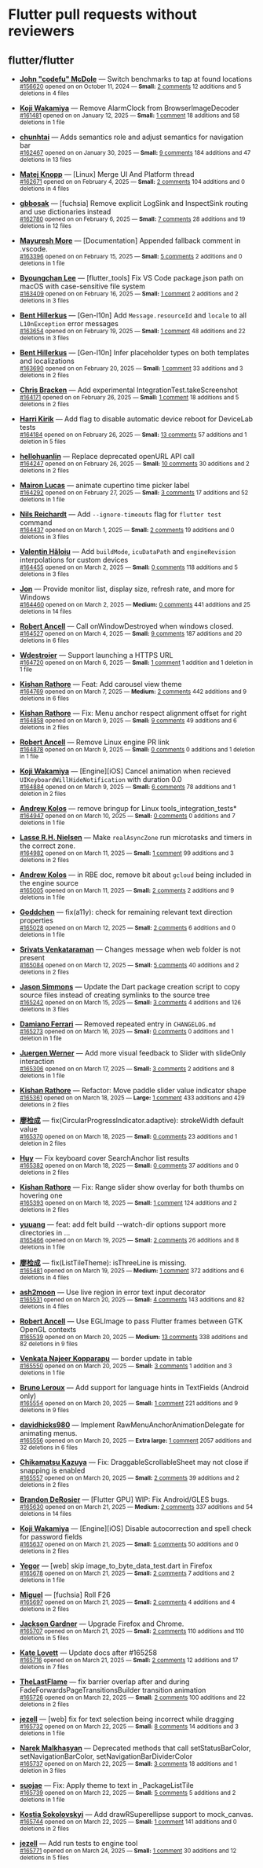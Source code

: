 # Flutter pull requests without reviewers

## flutter/flutter

* **[John "codefu" McDole](https://github.com/jtmcdole)** &mdash; Switch benchmarks to tap at found locations<br />
  <sub>[#156620](https://github.com/flutter/flutter/pull/156620) opened on on October 11, 2024 &mdash; **Small:** [2 comments](https://github.com/flutter/flutter/pull/156620) 12 additions and 5 deletions in 4 files</sub><br />

* **[Koji Wakamiya](https://github.com/koji-1009)** &mdash; Remove AlarmClock from BrowserImageDecoder<br />
  <sub>[#161481](https://github.com/flutter/flutter/pull/161481) opened on on January 12, 2025 &mdash; **Small:** [1 comment](https://github.com/flutter/flutter/pull/161481) 18 additions and 58 deletions in 1 file</sub><br />

* **[chunhtai](https://github.com/chunhtai)** &mdash; Adds semantics role and adjust semantics for navigation bar<br />
  <sub>[#162467](https://github.com/flutter/flutter/pull/162467) opened on on January 30, 2025 &mdash; **Small:** [9 comments](https://github.com/flutter/flutter/pull/162467) 184 additions and 47 deletions in 13 files</sub><br />

* **[Matej Knopp](https://github.com/knopp)** &mdash; [Linux] Merge UI And Platform thread<br />
  <sub>[#162671](https://github.com/flutter/flutter/pull/162671) opened on on February 4, 2025 &mdash; **Small:** [2 comments](https://github.com/flutter/flutter/pull/162671) 104 additions and 0 deletions in 4 files</sub><br />

* **[gbbosak](https://github.com/gbbosak)** &mdash; [fuchsia] Remove explicit LogSink and InspectSink routing and use dictionaries instead<br />
  <sub>[#162780](https://github.com/flutter/flutter/pull/162780) opened on on February 6, 2025 &mdash; **Small:** [7 comments](https://github.com/flutter/flutter/pull/162780) 28 additions and 19 deletions in 12 files</sub><br />

* **[Mayuresh More](https://github.com/MayureshMore)** &mdash; [Documentation] Appended fallback comment in .vscode.<br />
  <sub>[#163396](https://github.com/flutter/flutter/pull/163396) opened on on February 15, 2025 &mdash; **Small:** [5 comments](https://github.com/flutter/flutter/pull/163396) 2 additions and 0 deletions in 1 file</sub><br />

* **[Byoungchan Lee](https://github.com/bc-lee)** &mdash; [flutter_tools] Fix VS Code package.json path on macOS with case-sensitive file system<br />
  <sub>[#163409](https://github.com/flutter/flutter/pull/163409) opened on on February 16, 2025 &mdash; **Small:** [1 comment](https://github.com/flutter/flutter/pull/163409) 2 additions and 2 deletions in 3 files</sub><br />

* **[Bent Hillerkus](https://github.com/benthillerkus)** &mdash; [Gen-l10n] Add `Message.resourceId` and `locale` to all `L10nException` error messages<br />
  <sub>[#163654](https://github.com/flutter/flutter/pull/163654) opened on on February 19, 2025 &mdash; **Small:** [1 comment](https://github.com/flutter/flutter/pull/163654) 48 additions and 22 deletions in 3 files</sub><br />

* **[Bent Hillerkus](https://github.com/benthillerkus)** &mdash; [Gen-l10n] Infer placeholder types on both templates and localizations<br />
  <sub>[#163690](https://github.com/flutter/flutter/pull/163690) opened on on February 20, 2025 &mdash; **Small:** [1 comment](https://github.com/flutter/flutter/pull/163690) 33 additions and 3 deletions in 2 files</sub><br />

* **[Chris Bracken](https://github.com/cbracken)** &mdash; Add experimental IntegrationTest.takeScreenshot<br />
  <sub>[#164171](https://github.com/flutter/flutter/pull/164171) opened on on February 26, 2025 &mdash; **Small:** [1 comment](https://github.com/flutter/flutter/pull/164171) 18 additions and 5 deletions in 2 files</sub><br />

* **[Harri Kirik](https://github.com/harri35)** &mdash; Add flag to disable automatic device reboot for DeviceLab tests<br />
  <sub>[#164184](https://github.com/flutter/flutter/pull/164184) opened on on February 26, 2025 &mdash; **Small:** [13 comments](https://github.com/flutter/flutter/pull/164184) 57 additions and 1 deletion in 5 files</sub><br />

* **[hellohuanlin](https://github.com/hellohuanlin)** &mdash; Replace deprecated openURL API call<br />
  <sub>[#164247](https://github.com/flutter/flutter/pull/164247) opened on on February 26, 2025 &mdash; **Small:** [10 comments](https://github.com/flutter/flutter/pull/164247) 30 additions and 2 deletions in 2 files</sub><br />

* **[Mairon Lucas](https://github.com/MaironLucas)** &mdash; animate cupertino time picker label<br />
  <sub>[#164292](https://github.com/flutter/flutter/pull/164292) opened on on February 27, 2025 &mdash; **Small:** [3 comments](https://github.com/flutter/flutter/pull/164292) 17 additions and 52 deletions in 1 file</sub><br />

* **[Nils Reichardt](https://github.com/nilsreichardt)** &mdash; Add `--ignore-timeouts` flag for `flutter test` command<br />
  <sub>[#164437](https://github.com/flutter/flutter/pull/164437) opened on on March 1, 2025 &mdash; **Small:** [2 comments](https://github.com/flutter/flutter/pull/164437) 19 additions and 0 deletions in 3 files</sub><br />

* **[Valentin Hăloiu](https://github.com/vially)** &mdash; Add `buildMode`, `icuDataPath` and `engineRevision` interpolations for custom devices<br />
  <sub>[#164455](https://github.com/flutter/flutter/pull/164455) opened on on March 2, 2025 &mdash; **Small:** [0 comments](https://github.com/flutter/flutter/pull/164455) 118 additions and 5 deletions in 3 files</sub><br />

* **[Jon](https://github.com/9AZX)** &mdash; Provide monitor list, display size, refresh rate, and more for Windows<br />
  <sub>[#164460](https://github.com/flutter/flutter/pull/164460) opened on on March 2, 2025 &mdash; **Medium:** [0 comments](https://github.com/flutter/flutter/pull/164460) 441 additions and 25 deletions in 14 files</sub><br />

* **[Robert Ancell](https://github.com/robert-ancell)** &mdash; Call onWindowDestroyed when windows closed.<br />
  <sub>[#164527](https://github.com/flutter/flutter/pull/164527) opened on on March 4, 2025 &mdash; **Small:** [9 comments](https://github.com/flutter/flutter/pull/164527) 187 additions and 20 deletions in 6 files</sub><br />

* **[Wdestroier](https://github.com/Wdestroier)** &mdash; Support launching a HTTPS URL<br />
  <sub>[#164720](https://github.com/flutter/flutter/pull/164720) opened on on March 6, 2025 &mdash; **Small:** [1 comment](https://github.com/flutter/flutter/pull/164720) 1 addition and 1 deletion in 1 file</sub><br />

* **[Kishan Rathore](https://github.com/rkishan516)** &mdash; Feat: Add carousel view theme<br />
  <sub>[#164769](https://github.com/flutter/flutter/pull/164769) opened on on March 7, 2025 &mdash; **Medium:** [2 comments](https://github.com/flutter/flutter/pull/164769) 442 additions and 9 deletions in 6 files</sub><br />

* **[Kishan Rathore](https://github.com/rkishan516)** &mdash; Fix: Menu anchor respect alignment offset for right<br />
  <sub>[#164858](https://github.com/flutter/flutter/pull/164858) opened on on March 9, 2025 &mdash; **Small:** [9 comments](https://github.com/flutter/flutter/pull/164858) 49 additions and 6 deletions in 2 files</sub><br />

* **[Robert Ancell](https://github.com/robert-ancell)** &mdash; Remove Linux engine PR link<br />
  <sub>[#164878](https://github.com/flutter/flutter/pull/164878) opened on on March 9, 2025 &mdash; **Small:** [0 comments](https://github.com/flutter/flutter/pull/164878) 0 additions and 1 deletion in 1 file</sub><br />

* **[Koji Wakamiya](https://github.com/koji-1009)** &mdash; [Engine][iOS] Cancel animation when recieved `UIKeyboardWillHideNotification` with duration 0.0<br />
  <sub>[#164884](https://github.com/flutter/flutter/pull/164884) opened on on March 9, 2025 &mdash; **Small:** [6 comments](https://github.com/flutter/flutter/pull/164884) 78 additions and 1 deletion in 2 files</sub><br />

* **[Andrew Kolos](https://github.com/andrewkolos)** &mdash; remove bringup for Linux tools_integration_tests*<br />
  <sub>[#164947](https://github.com/flutter/flutter/pull/164947) opened on on March 10, 2025 &mdash; **Small:** [0 comments](https://github.com/flutter/flutter/pull/164947) 0 additions and 7 deletions in 1 file</sub><br />

* **[Lasse R.H. Nielsen](https://github.com/lrhn)** &mdash; Make `realAsyncZone` run microtasks and timers in the correct zone.<br />
  <sub>[#164982](https://github.com/flutter/flutter/pull/164982) opened on on March 11, 2025 &mdash; **Small:** [1 comment](https://github.com/flutter/flutter/pull/164982) 99 additions and 3 deletions in 2 files</sub><br />

* **[Andrew Kolos](https://github.com/andrewkolos)** &mdash; in RBE doc, remove bit about `gcloud` being included in the engine source<br />
  <sub>[#165005](https://github.com/flutter/flutter/pull/165005) opened on on March 11, 2025 &mdash; **Small:** [2 comments](https://github.com/flutter/flutter/pull/165005) 2 additions and 9 deletions in 1 file</sub><br />

* **[Goddchen](https://github.com/Goddchen)** &mdash; fix(a11y): check for remaining relevant text direction properties<br />
  <sub>[#165028](https://github.com/flutter/flutter/pull/165028) opened on on March 12, 2025 &mdash; **Small:** [2 comments](https://github.com/flutter/flutter/pull/165028) 6 additions and 0 deletions in 1 file</sub><br />

* **[Srivats Venkataraman](https://github.com/srivats22)** &mdash; Changes message when web folder is not present<br />
  <sub>[#165084](https://github.com/flutter/flutter/pull/165084) opened on on March 12, 2025 &mdash; **Small:** [5 comments](https://github.com/flutter/flutter/pull/165084) 40 additions and 2 deletions in 2 files</sub><br />

* **[Jason Simmons](https://github.com/jason-simmons)** &mdash; Update the Dart package creation script to copy source files instead of creating symlinks to the source tree<br />
  <sub>[#165242](https://github.com/flutter/flutter/pull/165242) opened on on March 15, 2025 &mdash; **Small:** [3 comments](https://github.com/flutter/flutter/pull/165242) 4 additions and 126 deletions in 3 files</sub><br />

* **[Damiano Ferrari](https://github.com/ferraridamiano)** &mdash; Removed repeated entry in `CHANGELOG.md`<br />
  <sub>[#165273](https://github.com/flutter/flutter/pull/165273) opened on on March 16, 2025 &mdash; **Small:** [0 comments](https://github.com/flutter/flutter/pull/165273) 0 additions and 1 deletion in 1 file</sub><br />

* **[Juergen Werner](https://github.com/pogojotz)** &mdash; Add more visual feedback to Slider with slideOnly interaction<br />
  <sub>[#165306](https://github.com/flutter/flutter/pull/165306) opened on on March 17, 2025 &mdash; **Small:** [3 comments](https://github.com/flutter/flutter/pull/165306) 2 additions and 8 deletions in 1 file</sub><br />

* **[Kishan Rathore](https://github.com/rkishan516)** &mdash; Refactor: Move paddle slider value indicator shape<br />
  <sub>[#165361](https://github.com/flutter/flutter/pull/165361) opened on on March 18, 2025 &mdash; **Large:** [1 comment](https://github.com/flutter/flutter/pull/165361) 433 additions and 429 deletions in 2 files</sub><br />

* **[廖检成](https://github.com/StanleyCocos)** &mdash; fix(CircularProgressIndicator.adaptive): strokeWidth default value<br />
  <sub>[#165370](https://github.com/flutter/flutter/pull/165370) opened on on March 18, 2025 &mdash; **Small:** [0 comments](https://github.com/flutter/flutter/pull/165370) 23 additions and 1 deletion in 2 files</sub><br />

* **[Huy](https://github.com/huycozy)** &mdash; Fix keyboard cover SearchAnchor list results<br />
  <sub>[#165382](https://github.com/flutter/flutter/pull/165382) opened on on March 18, 2025 &mdash; **Small:** [0 comments](https://github.com/flutter/flutter/pull/165382) 37 additions and 0 deletions in 2 files</sub><br />

* **[Kishan Rathore](https://github.com/rkishan516)** &mdash; Fix: Range slider show overlay for both thumbs on hovering one<br />
  <sub>[#165393](https://github.com/flutter/flutter/pull/165393) opened on on March 18, 2025 &mdash; **Small:** [1 comment](https://github.com/flutter/flutter/pull/165393) 124 additions and 2 deletions in 2 files</sub><br />

* **[yuuang](https://github.com/zhangyuang)** &mdash; feat: add felt build --watch-dir options support more directories in …<br />
  <sub>[#165466](https://github.com/flutter/flutter/pull/165466) opened on on March 19, 2025 &mdash; **Small:** [2 comments](https://github.com/flutter/flutter/pull/165466) 26 additions and 8 deletions in 1 file</sub><br />

* **[廖检成](https://github.com/StanleyCocos)** &mdash; fix(ListTileTheme): isThreeLine is missing.<br />
  <sub>[#165481](https://github.com/flutter/flutter/pull/165481) opened on on March 19, 2025 &mdash; **Medium:** [1 comment](https://github.com/flutter/flutter/pull/165481) 372 additions and 6 deletions in 4 files</sub><br />

* **[ash2moon](https://github.com/ash2moon)** &mdash; Use live region in error text input decorator<br />
  <sub>[#165531](https://github.com/flutter/flutter/pull/165531) opened on on March 20, 2025 &mdash; **Small:** [4 comments](https://github.com/flutter/flutter/pull/165531) 143 additions and 82 deletions in 4 files</sub><br />

* **[Robert Ancell](https://github.com/robert-ancell)** &mdash; Use EGLImage to pass Flutter frames between GTK OpenGL contexts<br />
  <sub>[#165539](https://github.com/flutter/flutter/pull/165539) opened on on March 20, 2025 &mdash; **Medium:** [13 comments](https://github.com/flutter/flutter/pull/165539) 338 additions and 82 deletions in 9 files</sub><br />

* **[Venkata Najeer Kopparapu](https://github.com/Najeer-k11)** &mdash; border update in table<br />
  <sub>[#165550](https://github.com/flutter/flutter/pull/165550) opened on on March 20, 2025 &mdash; **Small:** [3 comments](https://github.com/flutter/flutter/pull/165550) 1 addition and 3 deletions in 1 file</sub><br />

* **[Bruno Leroux](https://github.com/bleroux)** &mdash; Add support for language hints in TextFields (Android only)<br />
  <sub>[#165554](https://github.com/flutter/flutter/pull/165554) opened on on March 20, 2025 &mdash; **Small:** [1 comment](https://github.com/flutter/flutter/pull/165554) 221 additions and 9 deletions in 9 files</sub><br />

* **[davidhicks980](https://github.com/davidhicks980)** &mdash; Implement RawMenuAnchorAnimationDelegate for animating menus. <br />
  <sub>[#165556](https://github.com/flutter/flutter/pull/165556) opened on on March 20, 2025 &mdash; **Extra large:** [1 comment](https://github.com/flutter/flutter/pull/165556) 2057 additions and 32 deletions in 6 files</sub><br />

* **[Chikamatsu Kazuya](https://github.com/chika3742)** &mdash; Fix: DraggableScrollableSheet may not close if snapping is enabled<br />
  <sub>[#165557](https://github.com/flutter/flutter/pull/165557) opened on on March 20, 2025 &mdash; **Small:** [2 comments](https://github.com/flutter/flutter/pull/165557) 39 additions and 2 deletions in 2 files</sub><br />

* **[Brandon DeRosier](https://github.com/bdero)** &mdash; [Flutter GPU] WIP: Fix Android/GLES bugs.<br />
  <sub>[#165630](https://github.com/flutter/flutter/pull/165630) opened on on March 21, 2025 &mdash; **Medium:** [2 comments](https://github.com/flutter/flutter/pull/165630) 337 additions and 54 deletions in 14 files</sub><br />

* **[Koji Wakamiya](https://github.com/koji-1009)** &mdash; [Engine][iOS] Disable autocorrection and spell check for password fields<br />
  <sub>[#165637](https://github.com/flutter/flutter/pull/165637) opened on on March 21, 2025 &mdash; **Small:** [5 comments](https://github.com/flutter/flutter/pull/165637) 50 additions and 0 deletions in 2 files</sub><br />

* **[Yegor](https://github.com/yjbanov)** &mdash; [web] skip image_to_byte_data_test.dart in Firefox<br />
  <sub>[#165678](https://github.com/flutter/flutter/pull/165678) opened on on March 21, 2025 &mdash; **Small:** [2 comments](https://github.com/flutter/flutter/pull/165678) 7 additions and 2 deletions in 1 file</sub><br />

* **[Miguel](https://github.com/miguelfrde)** &mdash; [fuchsia] Roll F26<br />
  <sub>[#165697](https://github.com/flutter/flutter/pull/165697) opened on on March 21, 2025 &mdash; **Small:** [2 comments](https://github.com/flutter/flutter/pull/165697) 4 additions and 4 deletions in 2 files</sub><br />

* **[Jackson Gardner](https://github.com/eyebrowsoffire)** &mdash; Upgrade Firefox and Chrome.<br />
  <sub>[#165707](https://github.com/flutter/flutter/pull/165707) opened on on March 21, 2025 &mdash; **Small:** [2 comments](https://github.com/flutter/flutter/pull/165707) 110 additions and 110 deletions in 5 files</sub><br />

* **[Kate Lovett](https://github.com/Piinks)** &mdash; Update docs after #165258<br />
  <sub>[#165716](https://github.com/flutter/flutter/pull/165716) opened on on March 21, 2025 &mdash; **Small:** [2 comments](https://github.com/flutter/flutter/pull/165716) 12 additions and 17 deletions in 7 files</sub><br />

* **[TheLastFlame](https://github.com/TheLastFlame)** &mdash; fix barrier overlap after and during FadeForwardsPageTransitionsBuilder transition animation<br />
  <sub>[#165726](https://github.com/flutter/flutter/pull/165726) opened on on March 22, 2025 &mdash; **Small:** [2 comments](https://github.com/flutter/flutter/pull/165726) 100 additions and 22 deletions in 2 files</sub><br />

* **[jezell](https://github.com/jezell)** &mdash; [web] fix for text selection being incorrect while dragging<br />
  <sub>[#165732](https://github.com/flutter/flutter/pull/165732) opened on on March 22, 2025 &mdash; **Small:** [8 comments](https://github.com/flutter/flutter/pull/165732) 14 additions and 3 deletions in 1 file</sub><br />

* **[Narek Malkhasyan](https://github.com/narekmalk)** &mdash; Deprecated methods that call setStatusBarColor, setNavigationBarColor, setNavigationBarDividerColor<br />
  <sub>[#165737](https://github.com/flutter/flutter/pull/165737) opened on on March 22, 2025 &mdash; **Small:** [3 comments](https://github.com/flutter/flutter/pull/165737) 18 additions and 1 deletion in 3 files</sub><br />

* **[suojae](https://github.com/suojae)** &mdash; Fix: Apply theme to text in _PackageListTile<br />
  <sub>[#165739](https://github.com/flutter/flutter/pull/165739) opened on on March 22, 2025 &mdash; **Small:** [5 comments](https://github.com/flutter/flutter/pull/165739) 5 additions and 2 deletions in 1 file</sub><br />

* **[Kostia Sokolovskyi](https://github.com/ksokolovskyi)** &mdash; Add drawRSuperellipse support to mock_canvas.<br />
  <sub>[#165744](https://github.com/flutter/flutter/pull/165744) opened on on March 22, 2025 &mdash; **Small:** [1 comment](https://github.com/flutter/flutter/pull/165744) 141 additions and 0 deletions in 2 files</sub><br />

* **[jezell](https://github.com/jezell)** &mdash; Add run tests to engine tool<br />
  <sub>[#165771](https://github.com/flutter/flutter/pull/165771) opened on on March 24, 2025 &mdash; **Small:** [1 comment](https://github.com/flutter/flutter/pull/165771) 30 additions and 12 deletions in 5 files</sub><br />

